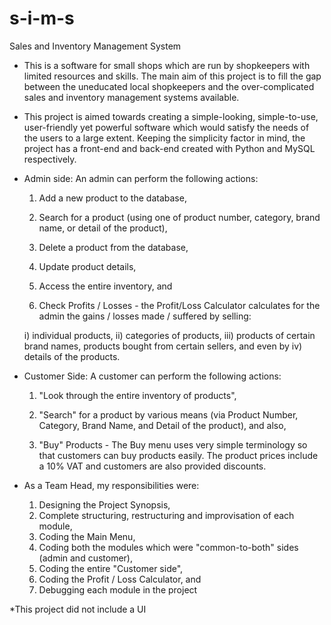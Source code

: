 # s-i-m-s
Sales and Inventory Management System

- This is a software for small shops which are run by shopkeepers with limited resources and skills. The main aim of this project is to fill the gap between the uneducated local shopkeepers and the over-complicated sales and inventory management systems available.

- This project is aimed towards creating a simple-looking, simple-to-use, user-friendly yet powerful software which would satisfy the needs of the users to a large extent. Keeping the simplicity factor in mind, the project has a front-end and back-end created with Python and MySQL respectively.

- Admin side: An admin can perform the following actions: 

  1. Add a new product to the database, 

  2. Search for a product (using one of product number, category, brand name, or detail of the product), 

  3. Delete a product from the database, 

  4. Update product details,

  5. Access the entire inventory, and

  6. Check Profits / Losses - the Profit/Loss Calculator calculates for the admin the gains / losses made / suffered by selling: 

    i) individual products, 
    ii) categories of products, 
    iii) products of certain brand names, products bought from certain sellers, and even by
    iv) details of the products.

- Customer Side: A customer can perform the following actions: 

  1. "Look through the entire inventory of products",

  2. "Search" for a product by various means (via Product Number, Category, Brand Name, and Detail of the product), and also, 

  3. "Buy" Products - The Buy menu uses very simple terminology so that customers can buy products easily. The product prices include a 10% VAT and customers are also      provided discounts.

- As a Team Head, my responsibilities were:

  1. Designing the Project Synopsis,
  2. Complete structuring, restructuring and improvisation of each module,
  3. Coding the Main Menu,
  4. Coding both the modules which were "common-to-both" sides (admin and customer),
  5. Coding the entire "Customer side",
  6. Coding the Profit / Loss Calculator, and
  7. Debugging each module in the project

*This project did not include a UI
